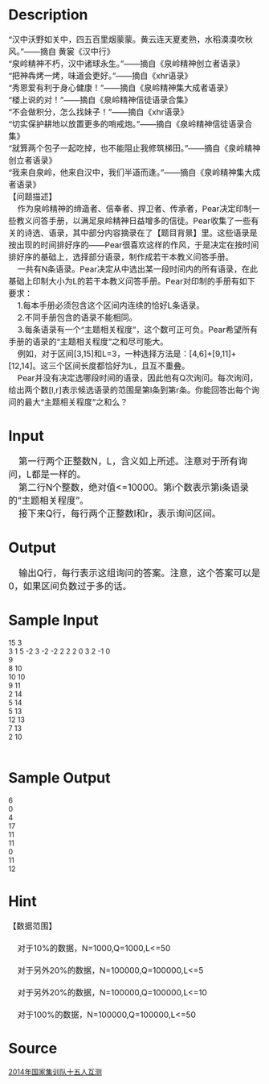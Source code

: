 
# Description

<div class="content"><p><span style="font-size: medium">“汉中沃野如关中，四五百里烟蒙蒙。黄云连天夏麦熟，水稻漠漠吹秋风。”——摘自 黄裳《汉中行》<br/>
“泉岭精神不朽，汉中诸球永生。”——摘自《泉岭精神创立者语录》<br/>
“把神犇烤一烤，味道会更好。”——摘自《xhr语录》<br/>
“秀恩爱有利于身心健康！”——摘自《泉岭精神集大成者语录》<br/>
“楼上说的对！”——摘自《泉岭精神信徒语录合集》<br/>
“不会做积分，怎么找妹子！”——摘自《xhr语录》<br/>
“切实保护耕地以放置更多的哨戒炮。”——摘自《泉岭精神信徒语录合集》<br/>
“就算两个包子一起吃掉，也不能阻止我修筑梯田。”——摘自《泉岭精神创立者语录》<br/>
“我来自泉岭，他来自汉中，我们半道而逢。”——摘自《泉岭精神集大成者语录》<br/>
【问题描述】<br/>
    作为泉岭精神的缔造者、信奉者、捍卫者、传承者，Pear决定印制一些教义问答手册，以满足泉岭精神日益增多的信徒。Pear收集了一些有关的诗选、语录，其中部分内容摘录在了【题目背景】里。这些语录是按出现的时间排好序的——Pear很喜欢这样的作风，于是决定在按时间排好序的基础上，选择部分语录，制作成若干本教义问答手册。<br/>
    一共有N条语录。Pear决定从中选出某一段时间内的所有语录，在此基础上印制大小为L的若干本教义问答手册。Pear对印制的手册有如下要求：<br/>
    1.每本手册必须包含这个区间内连续的恰好L条语录。<br/>
    2.不同手册包含的语录不能相同。<br/>
    3.每条语录有一个“主题相关程度”，这个数可正可负。Pear希望所有手册的语录的“主题相关程度”之和尽可能大。<br/>
    例如，对于区间[3,15]和L=3，一种选择方法是：[4,6]+[9,11]+[12,14]。这三个区间长度都恰好为L，且互不重叠。<br/>
    Pear并没有决定选哪段时间的语录，因此他有Q次询问。每次询问，给出两个数[l,r]表示候选语录的范围是第l条到第r条。你能回答出每个询问的最大“主题相关程度”之和么？<br/>
</span></p></div>

# Input

<div class="content"><p><font size="4">    第一行两个正整数N，L，含义如上所述。注意对于所有询问，L都是一样的。<br/>
    第二行N个整数，绝对值&lt;=10000。第i个数表示第i条语录的“主题相关程度”。<br/>
    接下来Q行，每行两个正整数l和r，表示询问区间。<br/>
</font></p></div>

# Output

<div class="content"><p><font size="4">    输出Q行，每行表示这组询问的答案。注意，这个答案可以是0，如果区间负数过于多的话。<br/>
</font></p></div>

# Sample Input

<div class="content"><span class="sampledata">    15 3<br/>
    3 1 5 -2 3 -2 -2 2 2 2 0 3 2 -1 0 <br/>
    9<br/>
    8 10<br/>
    10 10<br/>
    9 11<br/>
    2 14<br/>
    5 14<br/>
    5 13<br/>
    12 13<br/>
    7 13<br/>
    2 10<br/>
<br/>
  </span></div>

# Sample Output

<div class="content"><span class="sampledata">6<br/>
    0<br/>
    4<br/>
    17<br/>
    11<br/>
    11<br/>
    0<br/>
    11<br/>
    12<br/>
</span></div>

# Hint

<div class="content"><p></p><p><span style="font-size: medium">【数据范围】<br/><br/>
    对于10%的数据，N=1000,Q=1000,L&lt;=50<br/><br/>
    对于另外20%的数据，N=100000,Q=100000,L&lt;=5<br/><br/>
    对于另外20%的数据，N=100000,Q=100000,L&lt;=10<br/><br/>
    对于100%的数据，N=100000,Q=100000,L&lt;=50</span></p><p></p></div>

# Source

<div class="content"><p><a href="problemset.php?search=2014年国家集训队十五人互测">2014年国家集训队十五人互测</a></p></div>

